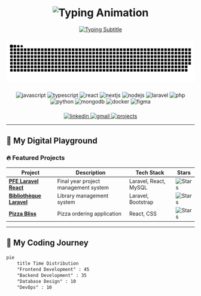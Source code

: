 <h1 align="center">
  <img src="https://readme-typing-svg.demolab.com?font=Fira+Code&weight=700&size=30&duration=4000&pause=1000&color=FF00FF&center=true&vCenter=true&width=500&lines=✨+Yousra+Hamdan;💻+Full-Stack+Developer;🚀+Digital+Creator;🔥+Code+Enthusiast" alt="Typing Animation" />
</h1>

<div align="center">
  <a href="https://git.io/typing-svg">
    <img src="https://readme-typing-svg.demolab.com?font=Fira+Code&weight=600&size=22&duration=3000&pause=500&color=00FFFF&center=true&vCenter=true&width=600&lines=Transforming+ideas+into+digital+reality;Building+scalable+solutions+with+passion;Continuous+learner+and+problem+solver;Open+to+collaborations+and+new+challenges" alt="Typing Subtitle" />
  </a>
</div>

###

<div align="center">
  <picture>
    <source media="(prefers-color-scheme: dark)" srcset="https://raw.githubusercontent.com/platane/platane/output/github-contribution-grid-snake-dark.svg">
    <source media="(prefers-color-scheme: light)" srcset="https://raw.githubusercontent.com/platane/platane/output/github-contribution-grid-snake.svg">
    <img alt="github-snake" src="https://raw.githubusercontent.com/platane/platane/output/github-contribution-grid-snake.svg">
  </picture>
</div>

###

<div align="center">
  <img src="https://cdn.jsdelivr.net/gh/devicons/devicon/icons/javascript/javascript-original.svg" height="40" width="52" alt="javascript" />
  <img src="https://cdn.jsdelivr.net/gh/devicons/devicon/icons/typescript/typescript-original.svg" height="40" width="52" alt="typescript" />
  <img src="https://cdn.jsdelivr.net/gh/devicons/devicon/icons/react/react-original.svg" height="40" width="52" alt="react" />
  <img src="https://cdn.jsdelivr.net/gh/devicons/devicon/icons/nextjs/nextjs-original.svg" height="40" width="52" alt="nextjs" />
  <img src="https://cdn.jsdelivr.net/gh/devicons/devicon/icons/nodejs/nodejs-original.svg" height="40" width="52" alt="nodejs" />
  <img src="https://cdn.jsdelivr.net/gh/devicons/devicon/icons/laravel/laravel-plain.svg" height="40" width="52" alt="laravel" />
  <img src="https://cdn.jsdelivr.net/gh/devicons/devicon/icons/php/php-original.svg" height="40" width="52" alt="php" />
  <img src="https://cdn.jsdelivr.net/gh/devicons/devicon/icons/python/python-original.svg" height="40" width="52" alt="python" />
  <img src="https://cdn.jsdelivr.net/gh/devicons/devicon/icons/mongodb/mongodb-original.svg" height="40" width="52" alt="mongodb" />
  <img src="https://cdn.jsdelivr.net/gh/devicons/devicon/icons/docker/docker-original.svg" height="40" width="52" alt="docker" />
  <img src="https://cdn.jsdelivr.net/gh/devicons/devicon/icons/figma/figma-original.svg" height="40" width="52" alt="figma" />
</div>

###

<div align="center">
  <a href="https://www.linkedin.com/in/yousra-hamdan/" target="_blank">
    <img src="https://img.shields.io/badge/LinkedIn-0077B5?style=for-the-badge&logo=linkedin&logoColor=white" height="30" alt="linkedin" />
  </a>
  <a href="mailto:hmyousra2004@gmail.com" target="_blank">
    <img src="https://img.shields.io/badge/Gmail-D14836?style=for-the-badge&logo=gmail&logoColor=white" height="30" alt="gmail" />
  </a>
  <a href="https://github.com/YousraHamdan?tab=repositories" target="_blank">
    <img src="https://img.shields.io/badge/My_Projects-100000?style=for-the-badge&logo=github&logoColor=white" height="30" alt="projects" />
  </a>
</div>

---

## 🌟 My Digital Playground

### 🔥 Featured Projects

<div align="center">
  
| Project | Description | Tech Stack | Stars |
|---------|-------------|------------|-------|
| **[PFE Laravel React](https://github.com/YousraHamdan/PFE_LARAVEL_REACT)** | Final year project management system | Laravel, React, MySQL | <img alt="Stars" src="https://img.shields.io/github/stars/YousraHamdan/PFE_LARAVEL_REACT?style=social"> |
| **[Bibliothèque Laravel](https://github.com/YousraHamdan/bibliotheque_laravel_version2)** | Library management system | Laravel, Bootstrap | <img alt="Stars" src="https://img.shields.io/github/stars/YousraHamdan/bibliotheque_laravel_version2?style=social"> |
| **[Pizza Bliss](https://github.com/YousraHamdan/Pizza-Bliss-Reactjs)** | Pizza ordering application | React, CSS | <img alt="Stars" src="https://img.shields.io/github/stars/YousraHamdan/Pizza-Bliss-Reactjs?style=social"> |
  
</div>

---

## 🚀 My Coding Journey

```mermaid
pie
    title Time Distribution
    "Frontend Development" : 45
    "Backend Development" : 35
    "Database Design" : 10
    "DevOps" : 10
